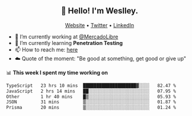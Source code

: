 <h2 align="center">👋 Hello! I'm Weslley.</h2>
<p align="center">
  <a href="http://weslleyneri.com.br">Website</a> •
  <a href="https://twitter.com/Weslley_Neri">Twitter</a> •
  <a href="https://www.linkedin.com/in/weslley-neri-3658908b">LinkedIn</a>
</p>


- 🔭 I’m currently working at [@MercadoLibre](https://github.com/mercadolibre)
- 🌱 I’m currently learning **Penetration Testing**
- 📫 How to reach me: [here](mailto:weslley39@gmail.com)
- ☁️ Quote of the moment: "Be good at something, get good or give up"

📊 **This week I spent my time working on**
<!--START_SECTION:waka-->

```txt
TypeScript   23 hrs 10 mins  ████████████████████▓░░░░   82.47 %
JavaScript   2 hrs 14 mins   ██░░░░░░░░░░░░░░░░░░░░░░░   07.95 %
Other        1 hr 40 mins    █▒░░░░░░░░░░░░░░░░░░░░░░░   05.93 %
JSON         31 mins         ▒░░░░░░░░░░░░░░░░░░░░░░░░   01.87 %
Prisma       20 mins         ▒░░░░░░░░░░░░░░░░░░░░░░░░   01.24 %
```

<!--END_SECTION:waka-->

<!-- Inspired by https://github.com/gruselhaus/gruselhaus -->